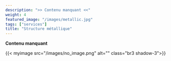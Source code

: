 ```yaml
---
description: ">> Contenu manquant <<"
weight: 4
featured_image: "/images/metallic.jpg"
tags: ["services"]
title: "Structure métallique"
---
```


**Contenu manquant**

{{< myimage src="/images/no_image.png" alt="" class="br3 shadow-3">}}

